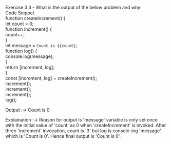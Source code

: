 Exercise 3.3 - What is the output of the below problem and why: <br/>
Code Snippet <br/>
function createIncrement() { <br/>
    let count = 0; <br/>
    function increment() { <br/>
        count++; <br/>
    } <br/>
    let message = `Count is ${count}`; <br/>
    function log() { <br/>
        console.log(message); <br/>
    } <br/>
    return [increment, log]; <br/>
} <br/>
const [increment, log] = createIncrement(); <br/>
increment(); <br/>
increment(); <br/>
increment(); <br/>
log(); <br/>


Output :-> Count is 0 


Explaination :-> 
Reason for output is 'message' variable is only set once with the initial value of 'count' as 0 when 'createIncrement' is invoked.
After three 'increment' invocation, count is '3' but log is console-ing 'message' which is 'Count is 0'.
Hence final output is 'Count is 0'.
